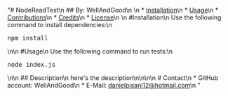 "# NodeReadTest\n    ## By: WellAndGood\n    \n    * [Installation](#installation)\n    * [Usage](#usage)\n    * [Contributions](#contribution)\n    * [Credits](#credits)\n    * [License](#license)\n    \n    #Installation\n    Use the following command to install dependencies:\n    <pre>npm install</pre>\n\n    #Usage\n    Use the following command to run tests:\n    <pre>node index.js</pre>\n\n    ## Description\n    here's the description\n\n\n\n    # Contact\n    * GitHub account: WellAndGood\n    * E-Mail: danielpisani12@hotmail.com\n    "